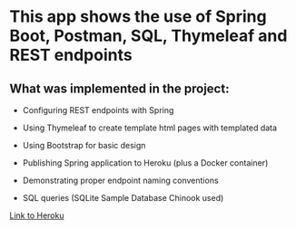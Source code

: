 # This app shows the use of Spring Boot, Postman, SQL, Thymeleaf and REST endpoints

## What was implemented in the project:

* Configuring REST endpoints with Spring

* Using Thymeleaf to create template html pages with templated data

* Using Bootstrap for basic design

* Publishing Spring application to Heroku (plus a Docker container)

* Demonstrating proper endpoint naming conventions

* SQL queries (SQLite Sample Database Chinook used)

[Link to Heroku](https://fake-itunes-thymeleaf.herokuapp.com/)


 